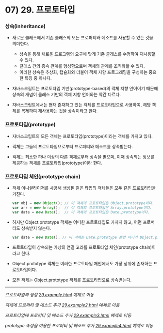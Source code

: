 # 07) 29. 프로토타입

### 상속(inheritance)

- 새로운 클래스에서 기존 클래스의 모든 프로퍼티와 메소드를 사용할 수 있는 것을 의미한다.

  - 상속을 통해 새로운 프로그램의 요구에 맞게 기존 클래스를 수정하여 재사용할 수 있다.
  - 클래스 간의 종속 관계를 형성함으로써 객체의 관계를 조직화할 수 있다.
  - 이러한 상속은 추상화, 캡슐화와 더불어 객체 지향 프로그래밍을 구성하는 중요한 특징 중 하나다.

- 자바스크립트는 프로토타입 기반(prototype-based)의 객체 지향 언어이기 때문에 상속의 개념이 클래스 기반의 객체 지향 언어와는 약간 다르다.
  
- 자바스크립트에서는 현재 존재하고 있는 객체를 프로토타입으로 사용하여, 해당 객체를 복제하여 재사용하는 것을 상속이라고 한다.

### 프로토타입(prototype)

- 자바스크립트의 모든 객체는 프로토타입(prototype)이라는 객체를 가지고 있다.

- 객체는 그들의 프로토타입으로부터 프로퍼티와 메소드를 상속받는다.

- 객체는 최소한 하나 이상의 다른 객체로부터 상속을 받으며, 이때 상속되는 정보를 제공하는 객체를 프로토타입(prototype)이라 한다.

### 프로토타입 체인(prototype chain)
- 객체 이니셜라이저를 사용해 생성된 같은 타입의 객체들은 모두 같은 프로토타입을 가진다.

	```js
	var obj = new Object(); // 이 객체의 프로토타입은 Object.prototype이다.
	var arr = new Array();  // 이 객체의 프로토타입은 Array.prototype이다.
	var date = new Date();  // 이 객체의 프로토타입은 Date.prototype이다.
	```

- 하지만 Object.prototype 객체는 어떠한 프로토타입도 가지지 않고, 어떤 프로퍼티도 상속받지 않는다.

	```js
	var date = new Date(); // 이 객체는 Date.prototype 뿐만 아니라 Object.prototype도 프로토타입으로 가진다.
	```

- 프로토타입이 상속되는 가상의 연결 고리를 프로토타입 체인(prototype chain)이라고 한다.
  
- Object.prototype 객체는 이러한 프로토타입 체인에서도 가장 상위에 존재하는 프로토타입이다.

- 모든 객체는 Object.prototype 객체를 프로토타입으로 상속받는다.
  
***
_프로토타입의 생성 [29.example.html](https://github.com/DaaEun/Studying-JavaScript/blob/main/section07.object/section07.example/29.example.html) 예제로 이동_

_객체에 프로퍼티 및 메소드 추가 [29.example2.html](https://github.com/DaaEun/Studying-JavaScript/blob/main/section07.object/section07.example/29.example2.html) 예제로 이동_

_프로토타입에 프로퍼티 및 메소드 추가 [29.example3.html](https://github.com/DaaEun/Studying-JavaScript/blob/main/section07.object/section07.example/29.example3.html) 예제로 이동_

_prototype 속성을 이용한 프로퍼티 및 메소드 추가 [29.example4.html](https://github.com/DaaEun/Studying-JavaScript/blob/main/section07.object/section07.example/29.example4.html) 예제로 이동_


